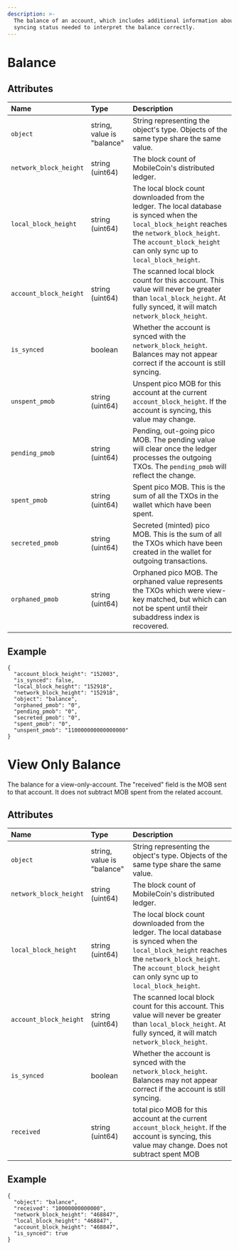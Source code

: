 ```yaml
---
description: >-
  The balance of an account, which includes additional information about the
  syncing status needed to interpret the balance correctly.
---
```


# Balance

## Attributes

| Name | Type | Description |
| :--- | :--- | :--- |
| `object` | string, value is "balance" | String representing the object's type. Objects of the same type share the same value. |
| `network_block_height` | string \(uint64\) | The block count of MobileCoin's distributed ledger. |
| `local_block_height` | string \(uint64\) | The local block count downloaded from the ledger. The local database is synced when the `local_block_height` reaches the `network_block_height`. The `account_block_height` can only sync up to `local_block_height`. | 
| `account_block_height` | string \(uint64\) | The scanned local block count for this account. This value will never be greater than `local_block_height`. At fully synced, it will match `network_block_height`.
| `is_synced` | boolean | Whether the account is synced with the `network_block_height`. Balances may not appear correct if the account is still syncing. |
| `unspent_pmob` | string \(uint64\) | Unspent pico MOB for this account at the current `account_block_height`. If the account is syncing, this value may change. |
| `pending_pmob` | string \(uint64\) | Pending, out-going pico MOB. The pending value will clear once the ledger processes the outgoing TXOs. The `pending_pmob` will reflect the change. |
| `spent_pmob` | string \(uint64\) | Spent pico MOB. This is the sum of all the TXOs in the wallet which have been spent. |
| `secreted_pmob` | string \(uint64\) | Secreted \(minted\) pico MOB. This is the sum of all the TXOs which have been created in the wallet for outgoing transactions. |
| `orphaned_pmob` | string \(uint64\) | Orphaned pico MOB. The orphaned value represents the TXOs which were view-key matched, but which can not be spent until their subaddress index is recovered. |

## Example

```text
{
  "account_block_height": "152003",
  "is_synced": false,
  "local_block_height": "152918",
  "network_block_height": "152918",
  "object": "balance",
  "orphaned_pmob": "0",
  "pending_pmob": "0",
  "secreted_pmob": "0",
  "spent_pmob": "0",
  "unspent_pmob": "110000000000000000"
}
```

# View Only Balance
The balance for a view-only-account. The "received" field is the MOB sent to that account. It does not subtract MOB spent from the related account.

## Attributes

| Name | Type | Description |
| :--- | :--- | :--- |
| `object` | string, value is "balance" | String representing the object's type. Objects of the same type share the same value. |
| `network_block_height` | string \(uint64\) | The block count of MobileCoin's distributed ledger. |
| `local_block_height` | string \(uint64\) | The local block count downloaded from the ledger. The local database is synced when the `local_block_height` reaches the `network_block_height`. The `account_block_height` can only sync up to `local_block_height`. | 
| `account_block_height` | string \(uint64\) | The scanned local block count for this account. This value will never be greater than `local_block_height`. At fully synced, it will match `network_block_height`.
| `is_synced` | boolean | Whether the account is synced with the `network_block_height`. Balances may not appear correct if the account is still syncing. |
| `received` | string \(uint64\) | total pico MOB for this account at the current `account_block_height`. If the account is syncing, this value may change. Does not subtract spent MOB |

## Example

```text
{
  "object": "balance",
  "received": "10000000000000",
  "network_block_height": "468847",
  "local_block_height": "468847",
  "account_block_height": "468847",
  "is_synced": true
}
```
